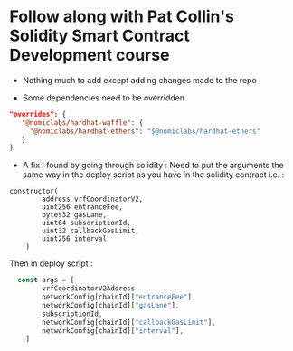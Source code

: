 # Follow along with Pat Collin's Solidity Smart Contract Development course
- Nothing much to add except adding changes made to the repo

- Some dependencies need to be overridden

 ```json
 "overrides": {
    "@nomiclabs/hardhat-waffle": {
      "@nomiclabs/hardhat-ethers": "$@nomiclabs/hardhat-ethers"
    }
 }
```
- A fix I found by going through solidity : Need to put the arguments the same way in the deploy script as you have in the solidity contract i.e. :

```solidity
constructor(
        address vrfCoordinatorV2,
        uint256 entranceFee,
        bytes32 gasLane,
        uint64 subscriptionId,
        uint32 callbackGasLimit,
        uint256 interval
    )
```

Then in deploy script :

```js
  const args = [
        vrfCoordinatorV2Address,
        networkConfig[chainId]["entranceFee"],
        networkConfig[chainId]["gasLane"],
        subscriptionId,
        networkConfig[chainId]["callbackGasLimit"],
        networkConfig[chainId]["interval"],
    ]
```